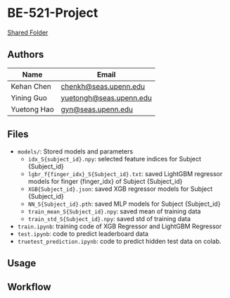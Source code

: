 # BE-521-Project

[Shared Folder](https://drive.google.com/drive/folders/0ANA1SbPXVwdfUk9PVA)

## Authors

| Name        | Email                   |
| ----------- | ----------------------- |
| Kehan Chen  | chenkh@seas.upenn.edu   |
| Yining Guo  | yuetongh@seas.upenn.edu |
| Yuetong Hao | gyn@seas.upenn.edu      |

## Files

* `models/`: Stored models and parameters
  * `idx_S{subject_id}.npy`: selected feature indices for Subject {Subject_id}
  * `lgbr_f{finger_idx}_S{Subject_id}.txt`: saved LightGBM regressor models for finger {finger_idx} of Subject {Subject_id}
  * `XGB{Subject_id}.json`: saved XGB regressor models for Subject {Subject_id}
  * `NN_S{Subject_id}.pth`: saved MLP models for Subject {Subject_id}
  * `train_mean_S{Subject_id}.npy`: saved mean of training data
  * `train_std_S{Subject_id}.npy`: saved std of training data
* `train.ipynb`: training code of XGB Regressor and LightGBM Regressor
* `test.ipynb`: code to predict leaderboard data
* `truetest_prediction.ipynb`: code to predict hidden test data on colab.

## Usage

## Workflow

